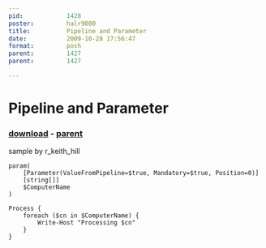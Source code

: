 ```yaml
---
pid:            1428
poster:         halr9000
title:          Pipeline and Parameter
date:           2009-10-28 17:56:47
format:         posh
parent:         1427
parent:         1427

---
```


# Pipeline and Parameter

### [download](1428.ps1) - [parent](1427.md)

sample by r_keith_hill

```posh
param(
    [Parameter(ValueFromPipeline=$true, Mandatory=$true, Position=0)]
    [string[]]
    $ComputerName
)
 
Process {
    foreach ($cn in $ComputerName) {
        Write-Host "Processing $cn"
    }
}
```
